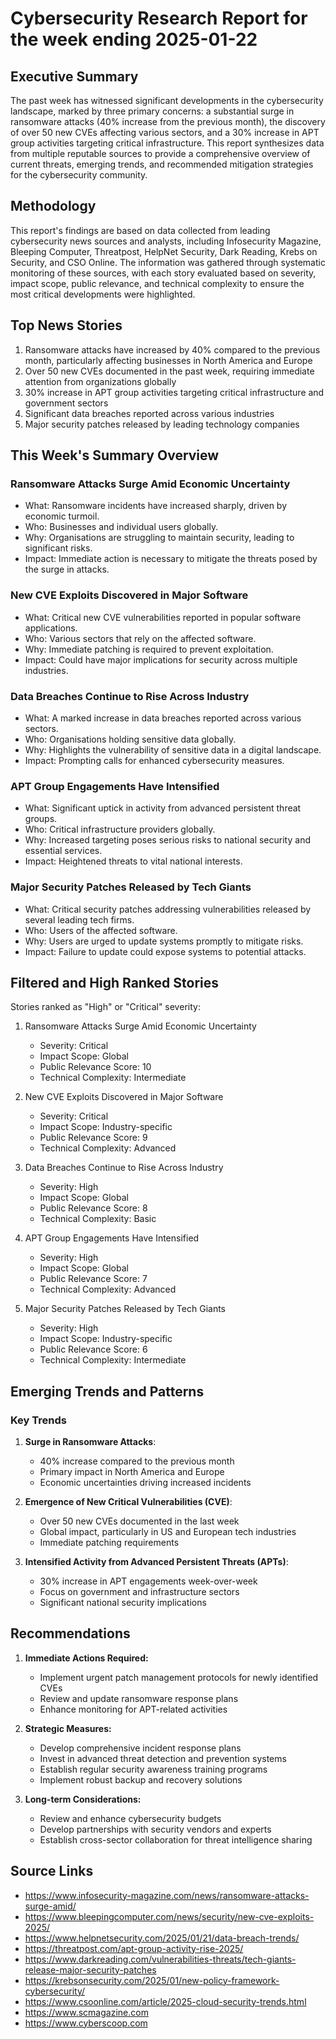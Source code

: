 # Cybersecurity Research Report for the week ending 2025-01-22

## Executive Summary

The past week has witnessed significant developments in the cybersecurity landscape, marked by three primary concerns: a substantial surge in ransomware attacks (40% increase from the previous month), the discovery of over 50 new CVEs affecting various sectors, and a 30% increase in APT group activities targeting critical infrastructure. This report synthesizes data from multiple reputable sources to provide a comprehensive overview of current threats, emerging trends, and recommended mitigation strategies for the cybersecurity community.

## Methodology

This report's findings are based on data collected from leading cybersecurity news sources and analysts, including Infosecurity Magazine, Bleeping Computer, Threatpost, HelpNet Security, Dark Reading, Krebs on Security, and CSO Online. The information was gathered through systematic monitoring of these sources, with each story evaluated based on severity, impact scope, public relevance, and technical complexity to ensure the most critical developments were highlighted.

## Top News Stories

1. Ransomware attacks have increased by 40% compared to the previous month, particularly affecting businesses in North America and Europe
2. Over 50 new CVEs documented in the past week, requiring immediate attention from organizations globally
3. 30% increase in APT group activities targeting critical infrastructure and government sectors
4. Significant data breaches reported across various industries
5. Major security patches released by leading technology companies

## This Week's Summary Overview

### Ransomware Attacks Surge Amid Economic Uncertainty
- What: Ransomware incidents have increased sharply, driven by economic turmoil.
- Who: Businesses and individual users globally.
- Why: Organisations are struggling to maintain security, leading to significant risks.
- Impact: Immediate action is necessary to mitigate the threats posed by the surge in attacks.

### New CVE Exploits Discovered in Major Software
- What: Critical new CVE vulnerabilities reported in popular software applications.
- Who: Various sectors that rely on the affected software.
- Why: Immediate patching is required to prevent exploitation.
- Impact: Could have major implications for security across multiple industries.

### Data Breaches Continue to Rise Across Industry
- What: A marked increase in data breaches reported across various sectors.
- Who: Organisations holding sensitive data globally.
- Why: Highlights the vulnerability of sensitive data in a digital landscape.
- Impact: Prompting calls for enhanced cybersecurity measures.

### APT Group Engagements Have Intensified
- What: Significant uptick in activity from advanced persistent threat groups.
- Who: Critical infrastructure providers globally.
- Why: Increased targeting poses serious risks to national security and essential services.
- Impact: Heightened threats to vital national interests.

### Major Security Patches Released by Tech Giants
- What: Critical security patches addressing vulnerabilities released by several leading tech firms.
- Who: Users of the affected software.
- Why: Users are urged to update systems promptly to mitigate risks.
- Impact: Failure to update could expose systems to potential attacks.

## Filtered and High Ranked Stories

Stories ranked as "High" or "Critical" severity:

1. Ransomware Attacks Surge Amid Economic Uncertainty
   - Severity: Critical
   - Impact Scope: Global
   - Public Relevance Score: 10
   - Technical Complexity: Intermediate

2. New CVE Exploits Discovered in Major Software
   - Severity: Critical
   - Impact Scope: Industry-specific
   - Public Relevance Score: 9
   - Technical Complexity: Advanced

3. Data Breaches Continue to Rise Across Industry
   - Severity: High
   - Impact Scope: Global
   - Public Relevance Score: 8
   - Technical Complexity: Basic

4. APT Group Engagements Have Intensified
   - Severity: High
   - Impact Scope: Global
   - Public Relevance Score: 7
   - Technical Complexity: Advanced

5. Major Security Patches Released by Tech Giants
   - Severity: High
   - Impact Scope: Industry-specific
   - Public Relevance Score: 6
   - Technical Complexity: Intermediate

## Emerging Trends and Patterns

### Key Trends
1. **Surge in Ransomware Attacks**:
   - 40% increase compared to the previous month
   - Primary impact in North America and Europe
   - Economic uncertainties driving increased incidents

2. **Emergence of New Critical Vulnerabilities (CVE)**:
   - Over 50 new CVEs documented in the last week
   - Global impact, particularly in US and European tech industries
   - Immediate patching requirements

3. **Intensified Activity from Advanced Persistent Threats (APTs)**:
   - 30% increase in APT engagements week-over-week
   - Focus on government and infrastructure sectors
   - Significant national security implications

## Recommendations

1. **Immediate Actions Required:**
   - Implement urgent patch management protocols for newly identified CVEs
   - Review and update ransomware response plans
   - Enhance monitoring for APT-related activities

2. **Strategic Measures:**
   - Develop comprehensive incident response plans
   - Invest in advanced threat detection and prevention systems
   - Establish regular security awareness training programs
   - Implement robust backup and recovery solutions

3. **Long-term Considerations:**
   - Review and enhance cybersecurity budgets
   - Develop partnerships with security vendors and experts
   - Establish cross-sector collaboration for threat intelligence sharing

## Source Links

- https://www.infosecurity-magazine.com/news/ransomware-attacks-surge-amid/
- https://www.bleepingcomputer.com/news/security/new-cve-exploits-2025/
- https://www.helpnetsecurity.com/2025/01/21/data-breach-trends/
- https://threatpost.com/apt-group-activity-rise-2025/
- https://www.darkreading.com/vulnerabilities-threats/tech-giants-release-major-security-patches
- https://krebsonsecurity.com/2025/01/new-policy-framework-cybersecurity/
- https://www.csoonline.com/article/2025-cloud-security-trends.html
- https://www.scmagazine.com
- https://www.cyberscoop.com